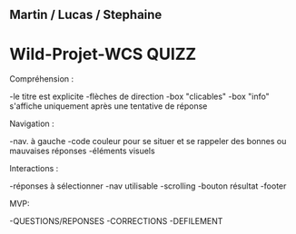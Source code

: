 
## Martin / Lucas / Stephaine

# Wild-Projet-WCS QUIZZ

Compréhension :

-le titre est explicite 
-flèches de direction
-box "clicables"
-box "info" s'affiche uniquement après une tentative de réponse

Navigation :

-nav. à gauche
-code couleur pour se situer et se rappeler des bonnes ou mauvaises réponses
-éléments visuels

Interactions :

-réponses à sélectionner
-nav utilisable
-scrolling
-bouton résultat
-footer

MVP:

-QUESTIONS/REPONSES
-CORRECTIONS
-DEFILEMENT
